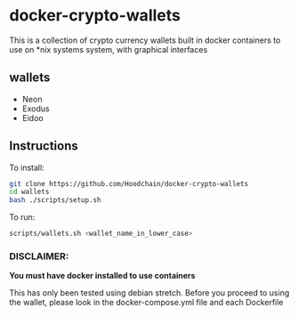 # docker-crypto-wallets
This is a collection of crypto currency wallets built in docker containers to use on *nix systems system, with graphical interfaces

## wallets
* Neon 
* Exodus
* Eidoo

## Instructions
To install:
```bash
git clone https://github.com/Hoodchain/docker-crypto-wallets
cd wallets
bash ./scripts/setup.sh
```

To run:
```bash
scripts/wallets.sh <wallet_name_in_lower_case>
```

### DISCLAIMER:
**You must have docker installed to use containers**

This has only been tested using debian stretch. Before you proceed to using the wallet, please look in the docker-compose.yml file and each Dockerfile